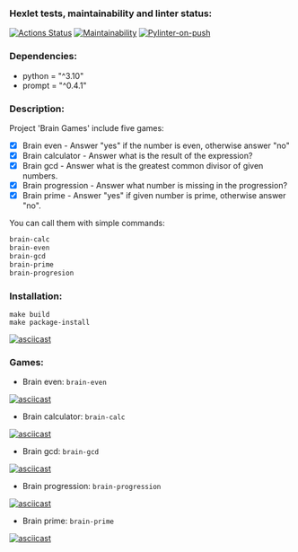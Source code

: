### Hexlet tests, maintainability and linter status:
[![Actions Status](https://github.com/IgorGakhov/python-project-lvl1/workflows/hexlet-check/badge.svg)](https://github.com/IgorGakhov/python-project-lvl1/actions) [![Maintainability](https://api.codeclimate.com/v1/badges/84b4a56a97af7dbc636a/maintainability)](https://codeclimate.com/github/IgorGakhov/python-project-lvl1/maintainability) [![Pylinter-on-push](https://github.com/IgorGakhov/python-project-lvl1/actions/workflows/pylinter-on-push.yml/badge.svg)](https://github.com/IgorGakhov/python-project-lvl1/actions/workflows/pylinter-on-push.yml)

### Dependencies:
- python = "^3.10"
- prompt = "^0.4.1"

### Description:
Project 'Brain Games' include five games:
- [X] Brain even  - Answer "yes" if the number is even, otherwise answer "no"
- [X] Brain calculator - Answer what is the result of the expression?
- [X] Brain gcd - Answer what is the greatest common divisor of given numbers.
- [X] Brain progression - Answer what number is missing in the progression?
- [X] Brain prime - Answer "yes" if given number is prime, otherwise answer "no".

You can call them with simple commands:
```bash
brain-calc
brain-even
brain-gcd
brain-prime
brain-progresion
```

### Installation:
```
make build
make package-install
```
[![asciicast](https://asciinema.org/a/XfptNK9U74OhzxnM7xLAPDCRN.svg)](https://asciinema.org/a/XfptNK9U74OhzxnM7xLAPDCRN)

### Games:
+ Brain even:
`brain-even`

[![asciicast](https://asciinema.org/a/B0mMah2NZIrW45W2PkxFahszQ.svg)](https://asciinema.org/a/B0mMah2NZIrW45W2PkxFahszQ)

+ Brain calculator:
`brain-calc`

[![asciicast](https://asciinema.org/a/ZkAz7e25wilITQfKBDLjFrqzk.svg)](https://asciinema.org/a/ZkAz7e25wilITQfKBDLjFrqzk)

+ Brain gcd:
`brain-gcd`

[![asciicast](https://asciinema.org/a/MfUOP93EXwHjQCp9pZx8qtJSz.svg)](https://asciinema.org/a/MfUOP93EXwHjQCp9pZx8qtJSz)

+ Brain progression:
`brain-progression`

[![asciicast](https://asciinema.org/a/N5pDMigEgLicolbdmKJALi04B.svg)](https://asciinema.org/a/N5pDMigEgLicolbdmKJALi04B)

+ Brain prime:
`brain-prime`

[![asciicast](https://asciinema.org/a/KtIK5g2W0p7zbl2eqJ7OTlcdi.svg)](https://asciinema.org/a/KtIK5g2W0p7zbl2eqJ7OTlcdi)